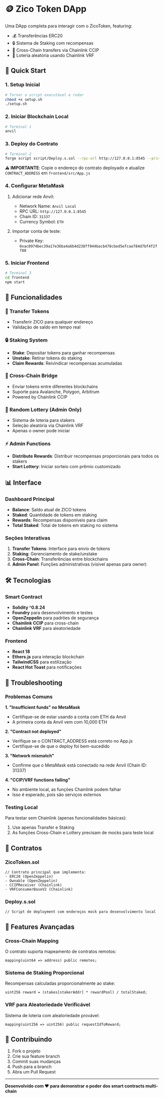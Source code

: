# 🪙 Zico Token DApp

Uma DApp completa para interagir com o ZicoToken, featuring:
- 💰 Transferências ERC20
- 🔒 Sistema de Staking com recompensas
- 🌉 Cross-Chain transfers via Chainlink CCIP
- 🎲 Loteria aleatória usando Chainlink VRF

## 🚀 Quick Start

### 1. Setup Inicial
```bash
# Tornar o script executável e rodar
chmod +x setup.sh
./setup.sh
```

### 2. Iniciar Blockchain Local
```bash
# Terminal 1
anvil
```

### 3. Deploy do Contrato
```bash
# Terminal 2
forge script script/Deploy.s.sol --rpc-url http://127.0.0.1:8545 --private-key 0xac0974bec39a17e36ba4a6b4d238ff944bacb478cbed5efcae784d7bf4f2ff80 --broadcast
```

**⚠️ IMPORTANTE**: Copie o endereço do contrato deployado e atualize `CONTRACT_ADDRESS` em `frontend/src/App.js`

### 4. Configurar MetaMask
1. Adicionar rede Anvil:
   - Network Name: `Anvil Local`
   - RPC URL: `http://127.0.0.1:8545`
   - Chain ID: `31337`
   - Currency Symbol: `ETH`

2. Importar conta de teste:
   - Private Key: `0xac0974bec39a17e36ba4a6b4d238ff944bacb478cbed5efcae784d7bf4f2ff80`

### 5. Iniciar Frontend
```bash
# Terminal 3
cd frontend
npm start
```

## 🎯 Funcionalidades

### 💸 Transfer Tokens
- Transferir ZICO para qualquer endereço
- Validação de saldo em tempo real

### 🔒 Staking System
- **Stake**: Depositar tokens para ganhar recompensas
- **Unstake**: Retirar tokens do staking
- **Claim Rewards**: Reivindicar recompensas acumuladas

### 🌉 Cross-Chain Bridge
- Enviar tokens entre diferentes blockchains
- Suporte para Avalanche, Polygon, Arbitrum
- Powered by Chainlink CCIP

### 🎲 Random Lottery (Admin Only)
- Sistema de loteria para stakers
- Seleção aleatória via Chainlink VRF
- Apenas o owner pode iniciar

### ⚡ Admin Functions
- **Distribute Rewards**: Distribuir recompensas proporcionais para todos os stakers
- **Start Lottery**: Iniciar sorteio com prêmio customizado

## 📊 Interface

### Dashboard Principal
- **Balance**: Saldo atual de ZICO tokens
- **Staked**: Quantidade de tokens em staking
- **Rewards**: Recompensas disponíveis para claim
- **Total Staked**: Total de tokens em staking no sistema

### Seções Interativas
1. **Transfer Tokens**: Interface para envio de tokens
2. **Staking**: Gerenciamento de stake/unstake
3. **Cross-Chain**: Transferências entre blockchains
4. **Admin Panel**: Funções administrativas (visível apenas para owner)

## 🛠️ Tecnologias

### Smart Contract
- **Solidity ^0.8.24**
- **Foundry** para desenvolvimento e testes
- **OpenZeppelin** para padrões de segurança
- **Chainlink CCIP** para cross-chain
- **Chainlink VRF** para aleatoriedade

### Frontend
- **React 18**
- **Ethers.js** para interação blockchain
- **TailwindCSS** para estilização
- **React Hot Toast** para notificações

## 🔧 Troubleshooting

### Problemas Comuns

**1. "Insufficient funds" no MetaMask**
- Certifique-se de estar usando a conta com ETH da Anvil
- A primeira conta da Anvil vem com 10,000 ETH

**2. "Contract not deployed"**
- Verifique se o CONTRACT_ADDRESS está correto no App.js
- Certifique-se de que o deploy foi bem-sucedido

**3. "Network mismatch"**
- Confirme que o MetaMask está conectado na rede Anvil (Chain ID: 31337)

**4. "CCIP/VRF functions failing"**
- No ambiente local, as funções Chainlink podem falhar
- Isso é esperado, pois são serviços externos

### Testing Local

Para testar sem Chainlink (apenas funcionalidades básicas):
1. Use apenas Transfer e Staking
2. As funções Cross-Chain e Lottery precisam de mocks para teste local

## 📝 Contratos

### ZicoToken.sol
```solidity
// Contrato principal que implementa:
- ERC20 (OpenZeppelin)
- Ownable (OpenZeppelin) 
- CCIPReceiver (Chainlink)
- VRFConsumerBaseV2 (Chainlink)
```

### Deploy.s.sol
```solidity
// Script de deployment com endereços mock para desenvolvimento local
```

## 🌟 Features Avançadas

### Cross-Chain Mapping
O contrato suporta mapeamento de contratos remotos:
```solidity
mapping(uint64 => address) public remotes;
```

### Sistema de Staking Proporcional
Recompensas calculadas proporcionalmente ao stake:
```solidity
uint256 reward = (stakes[stakerAddr] * rewardPool) / totalStaked;
```

### VRF para Aleatoriedade Verificável
Sistema de loteria com aleatoriedade provável:
```solidity
mapping(uint256 => uint256) public requestIdToReward;
```

## 🤝 Contribuindo

1. Fork o projeto
2. Crie sua feature branch
3. Commit suas mudanças
4. Push para a branch
5. Abra um Pull Request

---

**Desenvolvido com ❤️ para demonstrar o poder dos smart contracts multi-chain** 